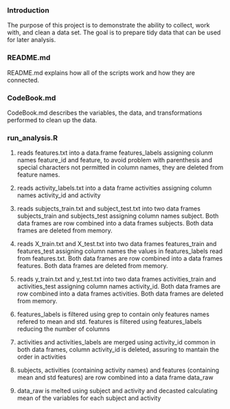 ### Introduction

The purpose of this project is to demonstrate the ability to collect, work with, and clean a data set. The goal is to prepare tidy data that can be used for later analysis.

### README.md

README.md explains how all of the scripts work and how they are connected.

### CodeBook.md

CodeBook.md describes the variables, the data, and transformations performed to clean up the data.

### run_analysis.R

1. reads features.txt into a data.frame features_labels assigning colunm names feature_id and feature, to avoid problem with parenthesis and special characters not permitted in column names, they are deleted from feature names.

2. reads activity_labels.txt into a data frame activities assigning column names activity_id and activity

3. reads subjects_train.txt and subject_test.txt into two data frames subjects_train and subjects_test assigning column names subject. Both data frames are row combined into a data frames subjects. Both data frames are deleted from memory.

4. reads X_train.txt and X_test.txt into two data frames features_train and features_test assigning column names the values in features_labels read from features.txt. Both data frames are row combined into a data frames features. Both data frames are deleted from memory.

5. reads y_train.txt and y_test.txt into two data frames activities_train and activities_test assigning column names activity_id. Both data frames are row combined into a data frames activities. Both data frames are deleted from memory.

6. features_labels is filtered using grep to contain only features names refered to mean and std. features is filtered using features_labels reducing the number of columns

7. activities and activities_labels are merged using activity_id common in both data frames, column activity_id is deleted, assuring to mantain the order in activities

8. subjects, activities (containing activity names) and features (containing mean and std features) are row combined into a data frame data_raw

9. data_raw is melted using subject and activity and decasted calculating mean of the variables for each subject and activity



